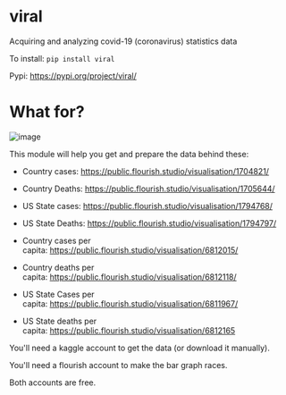 # viral
Acquiring and analyzing covid-19 (coronavirus) statistics data

To install:	```pip install viral```

Pypi: https://pypi.org/project/viral/

# What for?

![image](https://user-images.githubusercontent.com/1906276/126843872-5d42ba43-faa3-4d55-9d33-c44b50a08655.png)

This module will help you get and prepare the data behind these:

- Country cases: https://public.flourish.studio/visualisation/1704821/
- Country Deaths: https://public.flourish.studio/visualisation/1705644/
- US State cases: https://public.flourish.studio/visualisation/1794768/
- US State Deaths: https://public.flourish.studio/visualisation/1794797/

- Country cases per capita: https://public.flourish.studio/visualisation/6812015/
- Country deaths per capita: https://public.flourish.studio/visualisation/6812118/
- US State Cases per capita: https://public.flourish.studio/visualisation/6811967/
- US State deaths per capita: https://public.flourish.studio/visualisation/6812165

You'll need a kaggle account to get the data (or download it manually).

You'll need a flourish account to make the bar graph races.

Both accounts are free.

